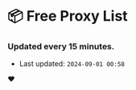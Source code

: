 # :package: Free Proxy List
### Updated every 15 minutes.

- Last updated: `2024-09-01 00:58`

:heart:
